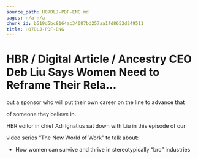 ```yaml
---
source_path: H07DLJ-PDF-ENG.md
pages: n/a-n/a
chunk_id: b519d5bc8164ac34087bd257aa1fd8652d249511
title: H07DLJ-PDF-ENG
---
```

# HBR / Digital Article / Ancestry CEO Deb Liu Says Women Need to Reframe Their Rela…

but a sponsor who will put their own career on the line to advance that

of someone they believe in.

HBR editor in chief Adi Ignatius sat down with Liu in this episode of our

video series “The New World of Work” to talk about:

- How women can survive and thrive in stereotypically “bro” industries
